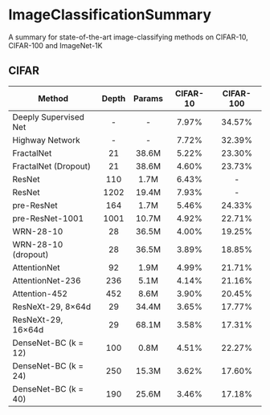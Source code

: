 # ImageClassificationSummary
A summary for state-of-the-art image-classifying methods on CIFAR-10, CIFAR-100 and ImageNet-1K


## CIFAR

| Method                | Depth | Params | CIFAR-10 | CIFAR-100 |
|-----------------------|:-----:|:------:|:--------:|:---------:|
| Deeply Supervised Net | -     | -      | 7.97%    | 34.57%    |
| Highway Network       | -     | -      | 7.72%    | 32.39%    |
| FractalNet            | 21    | 38.6M  | 5.22%    | 23.30%    |
| FractalNet (Dropout)  | 21    | 38.6M  | 4.60%    | 23.73%    |
| ResNet                | 110   | 1.7M   | 6.43%    | -         |
| ResNet                | 1202  | 19.4M  | 7.93%    | -         |
| pre-ResNet            | 164   | 1.7M   | 5.46%    | 24.33%    |
| pre-ResNet-1001       | 1001  | 10.7M  | 4.92%    | 22.71%    |
| WRN-28-10             | 28    | 36.5M  | 4.00%    | 19.25%    |
| WRN-28-10 (dropout)   | 28    | 36.5M  | 3.89%    | 18.85%    |
| AttentionNet          | 92    | 1.9M   | 4.99%    | 21.71%    |
| AttentionNet-236      | 236   | 5.1M   | 4.14%    | 21.16%    |
| Attention-452         | 452   | 8.6M   | 3.90%    | 20.45%    |
| ResNeXt-29, 8×64d     | 29    | 34.4M  | 3.65%    | 17.77%    |
| ResNeXt-29, 16×64d    | 29    | 68.1M  | 3.58%    | 17.31%    |
| DenseNet-BC (k = 12)  | 100   | 0.8M   | 4.51%    | 22.27%    |
| DenseNet-BC (k = 24)  | 250   | 15.3M  | 3.62%    | 17.60%    |
| DenseNet-BC (k = 40)  | 190   | 25.6M  | 3.46%    | 17.18%    |
